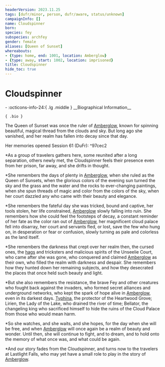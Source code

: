 ```yaml
---
headerVersion: 2023.11.25
tags: [dufr/minor, person, dufr/aware, status/unknown]
campaignInfo: []
name: Cloudspinner
born:
species: fey
subspecies: archfey
gender: female
aliases: [Queen of Sunset]
whereabouts:
- {type: home, end: 1001, location: Amberglow}
- {type: away, start: 1002, location: imprisoned}
title: Cloudspinner
hide_toc: true
---
```

# Cloudspinner
<div class="grid cards ext-narrow-margin ext-one-column" markdown>
- :octicons-info-24:{ .lg .middle } __Biographical Information__

    { .bio }

</div>


The Queen of Sunset was once the ruler of [Amberglow](<../../cosmology/multiverse/echo-realms/feywild/amberglow.md>), known for spinning beautiful, magical thread from the clouds and sky. But long ago she vanished, and her realm has fallen into decay since that day.  

Her memories opened Session 61 (DuFr): ^97cec2

*As a group of travelers gathers here, some reunited after a long separation, others newly met, the Cloudspinner feels their presence even from her prison, far away, and she drifts in thought.

*She remembers the days of plenty in [Amberglow](<../../cosmology/multiverse/echo-realms/feywild/amberglow.md>), when she ruled as the Queen of Sunsets, when the glorious colors of the evening sun turned the sky and the grass and the water and the rocks to ever-changing paintings, when she spun threads of magic and color from the colors of the sky, when her court dazzled any who came with their beauty and elegance.

*She remembers the fateful day she was tricked, bound and captive, her tools stolen, her life constrained, [Amberglow](<../../cosmology/multiverse/echo-realms/feywild/amberglow.md>) slowly falling into ruin. She remembers how she could feel the footsteps of decay, a constant reminder of her fate as the color ran out of [Amberglow](<../../cosmology/multiverse/echo-realms/feywild/amberglow.md>), her magnificent cloud palace fell into disarray, her court and servants fled, or lost, save the few who hung on, in desperation or fear or confusion, slowly turning as pale and colorless as the land itself.

*She remembers the darkness that crept over her realm then, the cursed ones, the [hags](<../../primary-sources/story-about-hags.md>) and tricksters and malicious spirits of the Unseelie Court, who came after she was gone, who conquered and claimed [Amberglow](<../../cosmology/multiverse/echo-realms/feywild/amberglow.md>) as their own, who filled the realm with darkness and despair. She remembers how they hunted down her remaining subjects, and how they desecrated the places that once held such beauty and light.

*But she also remembers the resistance, the brave Fey and other creatures who fought back against the invaders, who formed secret alliances and underground networks, who kept the spark of hope alive in [Amberglow](<../../cosmology/multiverse/echo-realms/feywild/amberglow.md>), even in its darkest days. [Typhina](<../fey/typhina.md>), the protector of the Heartwood Grove; Lirien, the Lady of the Lake, who drained the river of time; Bellator, the changeling king who sacrificed himself to hide the ruins of the Cloud Palace from those who would mean harm.

*So she watches, and she waits, and she hopes, for the day when she will be free, and when [Amberglow](<../../cosmology/multiverse/echo-realms/feywild/amberglow.md>) will once again be a realm of beauty and wonder. Until then, she will continue to fight, and to dream, and to hold onto the memory of what once was, and what could be again.

*And our story fades from the Cloudspinner, and turns now to the travelers at Lastlight Falls, who may yet have a small role to play in the story of [Amberglow](<../../cosmology/multiverse/echo-realms/feywild/amberglow.md>).

